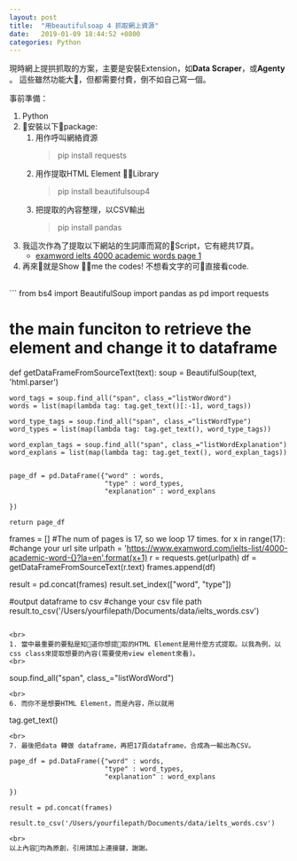 ```yaml
---
layout: post
title:  "用beautifulsoap 4 抓取網上資源"
date:   2019-01-09 18:44:52 +0800
categories: Python
---
```


現時網上提拱抓取的方案，主要是安裝Extension，如**Data Scraper**，或**Agenty** 。 這些雖然功能大，但都需要付費，倒不如自己寫一個。

事前準備：
1. Python
2. 安裝以下package:
   1.  用作呼叫網絡資源
       > pip install requests
   2.  用作提取HTML Element Library
       > pip install beautifulsoup4
   3.  把提取的內容整理，以CSV輸出
       > pip install pandas
3.  我這次作為了提取以下網站的生詞庫而寫的Script，它有總共17頁。
     * [examword ielts 4000 academic words page 1](https://www.examword.com/ielts-list/4000-academic-word-1?la=en)
4. 再來就是Show me the codes! 不想看文字的可直接看code.
<br>
```
from bs4 import BeautifulSoup
import pandas as pd
import requests


# the main funciton to retrieve the element and change it to dataframe
def getDataFrameFromSourceText(text):
    soup = BeautifulSoup(text, 'html.parser')

    word_tags = soup.find_all("span", class_="listWordWord")
    words = list(map(lambda tag: tag.get_text()[:-1], word_tags))

    word_type_tags = soup.find_all("span", class_="listWordType")
    word_types = list(map(lambda tag: tag.get_text(), word_type_tags))

    word_explan_tags = soup.find_all("span", class_="listWordExplanation")
    word_explans = list(map(lambda tag: tag.get_text(), word_explan_tags))


    page_df = pd.DataFrame({"word" : words,
                            "type" : word_types,
                            "explanation" : word_explans

    })
    
    return page_df


frames = []
#The num of pages is 17, so we loop 17 times.
for x in range(17):
    #change your url site
    urlpath = 'https://www.examword.com/ielts-list/4000-academic-word-{}?la=en'.format(x+1)
    r = requests.get(urlpath)
    df = getDataFrameFromSourceText(r.text)
    frames.append(df)

result = pd.concat(frames)
result.set_index(["word", "type"])

#output dataframe to csv
#change your csv file path
result.to_csv('/Users/yourfilepath/Documents/data/ielts_words.csv')
```

<br>
1. 當中最重要的要點是知道你想提取的HTML Element是用什麼方式提取。以我為例，以css class來提取想要的內容(需要使用view element來看)。
<br>
```
soup.find_all("span", class_="listWordWord")
```
<br>
6. 而你不是想要HTML Element，而是內容，所以就用
```
tag.get_text()
```
<br>
7. 最後把data 轉做 dataframe，再把17頁dataframe，合成為一輸出為CSV。
```
    page_df = pd.DataFrame({"word" : words,
                            "type" : word_types,
                            "explanation" : word_explans

    })

    result = pd.concat(frames)

    result.to_csv('/Users/yourfilepath/Documents/data/ielts_words.csv')
```
<br>
以上內容均為原創，引用請加上連接鍵，謝謝。